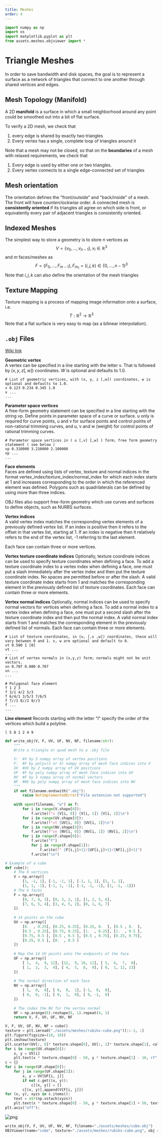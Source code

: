 ```yaml
---
title: Meshes
order: 4
---
```


```python
import numpy as np
import os
import matplotlib.pyplot as plt
from assets.meshes.objviewer import *
```

# Triangle Meshes
In order to save bandwidth and disk spaces, the goal is to represent a surface as a network of triangles that connect to one another through shared vertices and edges. 

## Mesh Topology (Manifold)
A 2D __manifold__ is a surface in which a small neighborhood around any point could be smoothed out into a bit of flat surface. 

To verify a 2D mesh, we check that 
 1. every edge is shared by exactly two triangles
 2. Every vertex has a single, complete loop of triangles around it 
 
Note that a mesh may not be closed, so that on the __boundaries__ of a mesh with relaxed requirements, we check that 
 1. Every edge is used by either one or two triangles.
 2. Every vertex connects to a single edge-connected set of triangles

## Mesh orientation
The orientation defines the "front/outside" and "back/inside" of a mesh. The front will have _counterclockwise_ order. A connected mesh is __consistently oriented__ if its triangles all agree on which side is front, or equivalently every pair of adjacent triangles is consistently oriented. 

## Indexed Meshes
The simplest way to store a geometry is to store $n$ vertices as
$$V = \{v_{0},..., v_{n-1}\}, v_i \in \mathbb R^3$$
and $m$ faces/meshes as 
$$F = \{F_{0}, ..., F_{m-1}\}, F_{m_1} = (i, j, k) \in \{0, ..., n-1\}^3$$
Note that $i,j,k$ can also define the orientation of the mesh triangles

## Texture Mapping 
Texture mapping is a process of mapping image information onto a surface, i.e. 
$$T:\mathbb R^2 \rightarrow \mathbb R^3$$
Note that a flat surface is very easy to map (as a bilinear interpolation).

## `.obj` Files
<a href="https://en.wikipedia.org/wiki/Wavefront_.obj_file">Wiki link</a>

__Geometric vertex__  
A vertex can be specified in a line starting with the letter v. That is followed by $(x,y,z[,w])$ coordinates. $W$ is optional and defaults to 1.0. 
```
# List of geometric vertices, with (x, y, z [,w]) coordinates, w is optional and defaults to 1.0.
v 0.123 0.234 0.345 1.0
v ...
...
```

__Parameter space vertices__  
A free-form geometry statement can be specified in a line starting with the string vp. Define points in parameter space of a curve or surface. u only is required for curve points, u and v for surface points and control points of non-rational trimming curves, and u, v and w (weight) for control points of rational trimming curves.

```
# Parameter space vertices in ( u [,v] [,w] ) form; free form geometry statement ( see below )
vp 0.310000 3.210000 2.100000
vp ...
...
```

__Face elements__  
Faces are defined using lists of vertex, texture and normal indices in the format vertex_index/texture_index/normal_index for which each index starts at 1 and increases corresponding to the order in which the referenced element was defined. Polygons such as quadrilaterals can be defined by using more than three indices.

OBJ files also support free-form geometry which use curves and surfaces to define objects, such as NURBS surfaces.

__Vertex indices__  
A valid vertex index matches the corresponding vertex elements of a previously defined vertex list. If an index is positive then it refers to the offset in that vertex list, starting at 1. If an index is negative then it relatively refers to the end of the vertex list, -1 referring to the last element.

Each face can contain three or more vertices.

__Vertex texture coordinate indices__
Optionally, texture coordinate indices can be used to specify texture coordinates when defining a face. To add a texture coordinate index to a vertex index when defining a face, one must put a slash immediately after the vertex index and then put the texture coordinate index. No spaces are permitted before or after the slash. A valid texture coordinate index starts from 1 and matches the corresponding element in the previously defined list of texture coordinates. Each face can contain three or more elements.

__Vertex normal indices__
Optionally, normal indices can be used to specify normal vectors for vertices when defining a face. To add a normal index to a vertex index when defining a face, one must put a second slash after the texture coordinate index and then put the normal index. A valid normal index starts from 1 and matches the corresponding element in the previously defined list of normals. Each face can contain three or more elements.

```
# List of texture coordinates, in (u, [,v ,w]) coordinates, these will vary between 0 and 1. v, w are optional and default to 0.
vt 0.500 1 [0]
vt ...
...
# List of vertex normals in (x,y,z) form; normals might not be unit vectors.
vn 0.707 0.000 0.707
vn ...
...

# Polygonal face element
f 1 2 3
f 3/1 4/2 5/3
f 6/4/1 3/5/3 7/6/5
f 7//1 8//2 9//3
f ...
...
```




__Line element__
Records starting with the letter "l" specify the order of the vertices which build a polyline.
```
l 5 8 1 2 4 9
```


```python
def write_obj(V, F, UV, UF, NV, NF, filename:str):
    """
    Write a triangle or quad mesh to a .obj file
    
    V:  #V by 3 numpy array of vertex positions
    F:  #F by poly=(3 or 4) numpy array of mesh face indices into V
    UV  #UV by 2 numpy array of UV positions
    UF  #F by poly numpy array of mesh face indices into UV
    NV  #F by 3 numpy array of normal vectors
    NF  #NV by poly numpy array of mesh face indices into NV
    """
    if not filename.endswith(".obj"):
        raise NotImplementedError("File extension not supported")
        
    with open(filename, "w") as f:
        for i in range(V.shape[0]):
            f.write(f"v {V[i, 0]} {V[i, 1]} {V[i, 2]}\n")
        for i in range(UV.shape[0]):
            f.write(f"vt {UV[i, 0]} {UV[i, 1]}\n")
        for i in range(NV.shape[0]):
            f.write(f"vn {NV[i, 0]} {NV[i, 1]} {NV[i, 2]}\n")
        for i in range(F.shape[0]):
            f.write("f")
            for j in range(F.shape[1]):
                f.write(f" {F[i,j]+1}/{UF[i,j]+1}/{NF[i,j]+1}")
            f.write("\n")
```


```python
# Example of a cube
def cube():
    # The 8 vertices
    V = np.array([
        [1, -1, 1], [-1, -1, 1], [-1, 1, 1], [1, 1, 1], 
        [1, 1, -1], [-1, 1, -1], [-1, -1, -1], [1, -1, -1]])
    # The 6 faces
    F = np.array([
        [0, 7, 4, 3], [0, 3, 2, 1], [1, 2, 5, 6],
        [7, 6, 5, 4], [3, 4, 5, 2], [0, 1, 6, 7]
    ])
    
    # 14 points on the cube
    UV = np.array([
        [0.  , 0.25], [0.25, 0.25], [0.25, 0.  ], [0.5 , 0.  ],
        [0.5 , 0.25], [0.75, 0.25], [1.  , 0.25], [1.  , 0.5 ],
        [0.75, 0.5 ], [0.5 , 0.5 ], [0.5 , 0.75], [0.25, 0.75],
        [0.25, 0.5 ], [0.  , 0.5 ]
    ])
    
    # Map the 14 UV points onto the endpoints of the face
    UF = np.array([
        [ 1,  4,  9, 12], [12,  9, 10, 11], [ 5,  6,  7,  8],
        [ 1,  2,  3,  4], [ 4,  5,  8,  9], [ 0,  1, 12, 13]
    ])
    
    # The normal direction of each face
    NV = np.array([
        [ 1,  0,  0], [ 0,  0,  1], [-1,  0,  0], 
        [ 0,  0, -1], [ 0,  1,  0], [ 0, -1,  0]
    ])
    
    # The index the NV for the vertex normal
    NF = np.arange(6).reshape(6, 1).repeat(4, 1)
    return V, F, UV, UF, NV, NF
```


```python
V, F, UV, UF, NV, NF = cube()
texture = plt.imread("./assets/meshes/rubiks-cube.png")[::-1, :]
plt.figure(figsize=(10, 10))
plt.imshow(texture)
plt.scatter(UV[:, 0]* texture.shape[0], UV[:, 1]* texture.shape[1], color="white")
for i in range(UV.shape[0]):
    x, y = UV[i]
    plt.text(x * texture.shape[0] - 50, y * texture.shape[1] - 10, rf"({x}, {y})", color="red", fontsize=12)
c = {}
for i in range(UF.shape[0]):
    for j in range(UF.shape[1]):
        x, y = UV[UF[i, j]]
        if not c.get((x, y)):
            c[(x, y)] = []
        c[(x, y)].append(V[F[i, j]])
for (x, y), xyzs in c.items():
    text = str(np.vstack(xyzs))
    plt.text(x * texture.shape[0] - 50, y * texture.shape[1] + 50, text, color="#90ee90", fontsize=10)
plt.axis("off");
```


    
![png](meshes_files/meshes_13_0.png)
    



```python
write_obj(V, F, UV, UF, NV, NF, filename="./assets/meshes/cube.obj")
OBJViewer(name="cube", texture="./assets/meshes/rubiks-cube.png", obj = "./assets/meshes/cube.obj")
```



<div class="row">
<div class="col">
<canvas id="cube" style="height:100%; width:60%; display:block"></canvas>
</div>
</div>



### Sphere Mapping
Note that a sphere centered at $c = (c_x, c_y, c_z)$ and radius $r$ can be represented as the image of 
$$S:\mathbb  [0, 2\pi) \times [0, \pi]\rightarrow \mathbb R^3:= (\theta, \phi) = c + r(\sin\phi\cos\theta, \sin\phi\sin\theta, \cos\phi)$$
Therefore, we can sample evenly take $u\times v$ values from the domain


```python
num_faces_u = 15
num_faces_v = 15

def sphere(num_faces_u, num_faces_v):
    thetas = np.tile(np.linspace(0, 2 * np.pi, num_faces_u+1), num_faces_v)[:, None]
    phis = np.repeat(np.linspace(0, np.pi, num_faces_v), num_faces_u+1)[:, None]

    V = np.hstack([
        np.sin(phis) * np.cos(thetas),
        np.sin(thetas) * np.sin(phis),
        np.cos(phis)
    ])
    
    f_base = np.tile(np.arange(1, num_faces_u+1), num_faces_v)
    f_base = f_base + (num_faces_v)* np.repeat(np.arange(num_faces_v), num_faces_u)
    
    F = np.hstack([
        f_base[:, None], 
        f_base[:, None] + 1, 
        f_base[:, None] + num_faces_u + 1, 
        f_base[:, None] + num_faces_u
    ])

    UV = np.hstack([
        np.tile(np.linspace(0, 1, num_faces_u+1), num_faces_v)[:, None],
        np.repeat(np.linspace(0, 1, num_faces_u+1), num_faces_v)[:, None]
    ])

    UF = F

    NF = np.tile(np.arange(num_faces_u * (num_faces_v))[:, None], (1, 4))

    thetas_N = np.tile(np.linspace(0, 2 * np.pi, num_faces_u+1)[:-1], num_faces_v)[:, None]
    phis_N = np.repeat(np.linspace(0, np.pi, num_faces_v), num_faces_u)[:, None]

    # We approx the normal by the top left vertex
    NV = np.hstack([
        np.sin(phis_N) * np.cos(thetas_N),
        np.sin(thetas_N) * np.sin(phis_N),
        np.cos(phis_N)
    ])
    return V, F, UV, UF, NV, NF
```


```python
V, F, UV, UF, NV, NF = sphere(100, 100)
write_obj(V, F, UV, UF, NV, NF, filename="./assets/meshes/sphere.obj")
OBJViewer(name="sphere", texture="./assets/meshes/earth-square.png", obj = "./assets/meshes/sphere.obj")
```



<div class="row">
<div class="col">
<canvas id="sphere" style="height:100%; width:60%; display:block"></canvas>
</div>
</div>




```python
render()
```


<script type="module">
  import * as THREE from 'https://unpkg.com/three/build/three.module.js';
  import { OrbitControls } from 'https://unpkg.com/three/examples/jsm/controls/OrbitControls.js';
  import { OBJLoader } from 'https://unpkg.com/three/examples/jsm/loaders/OBJLoader.js';

  const OBJViewer = (canvas, obj_file, texture_img) => {
    const renderer = new THREE.WebGLRenderer({ canvas });
    const camera = new THREE.PerspectiveCamera(45, 2, 0.1, 100);
    camera.position.set(0, 0, 5);

    const controls = new OrbitControls(camera, canvas);
    controls.target.set(0, 0, 0);
    controls.update();

    const scene = new THREE.Scene();
    scene.background = new THREE.Color('white');

    const textureLoader = new THREE.TextureLoader();
    const texture = textureLoader.load(texture_img)

    {
      const skyColor = 0xB1E1FF;  // light blue
      const groundColor = 0xB97A20;  // brownish orange
      const intensity = 1;
      const light = new THREE.HemisphereLight(skyColor, groundColor, intensity);
      scene.add(light);
    }

    {
      const color = 0xFFFFFF;
      const intensity = 1;
      const light = new THREE.DirectionalLight(color, intensity);
      light.position.set(0, 10, 0);
      light.target.position.set(-5, 0, 0);
      scene.add(light);
      scene.add(light.target);
    }


    const objLoader = new OBJLoader();
    objLoader.load(obj_file, (root) => {
      root.traverse(function (child) {
        if (child.isMesh) child.material.map = texture;
      });
      scene.add(root);
    });

    function resizeRendererToDisplaySize(renderer) {
      const canvas = renderer.domElement;
      const width = canvas.clientWidth;
      const height = canvas.clientHeight;
      const needResize = canvas.width !== width || canvas.height !== height;
      if (needResize) {
        renderer.setSize(width, height, false);
      }
      return needResize;
    }

    function render() {

      if (resizeRendererToDisplaySize(renderer)) {
        const canvas = renderer.domElement;
        camera.aspect = canvas.clientWidth / canvas.clientHeight;
        camera.updateProjectionMatrix();
      }

      renderer.render(scene, camera);

      requestAnimationFrame(render);
    }

    requestAnimationFrame(render);
  }

  OBJViewer(document.querySelector("#cube"), "./assets/meshes/cube.obj", "./assets/meshes/rubiks-cube.png");

  OBJViewer(document.querySelector("#sphere"), "./assets/meshes/sphere.obj", "./assets/meshes/earth-square.png");

</script>

